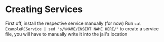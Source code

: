 # Creating Services

First off, install the respective service manually (for now)
Run `cat ExampleRCService | sed "s/%NAME/INSERT NAME HERE/"` to create a service file, you will have to manually write it into the jail's location